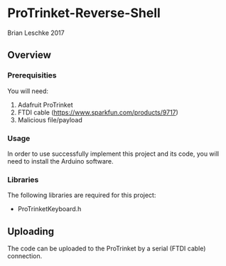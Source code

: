 # ProTrinket-Reverse-Shell

Brian Leschke 2017

## **Overview**


### **Prerequisities**

You will need:

1. Adafruit ProTrinket
2. FTDI cable (https://www.sparkfun.com/products/9717)
3. Malicious file/payload


### **Usage**

In order to use successfully implement this project and its code, you will need to install the Arduino software.
    
### **Libraries**

The following libraries are required for this project:
    
  * ProTrinketKeyboard.h
        
## **Uploading**

The code can be uploaded to the ProTrinket by a serial (FTDI cable) connection. 
